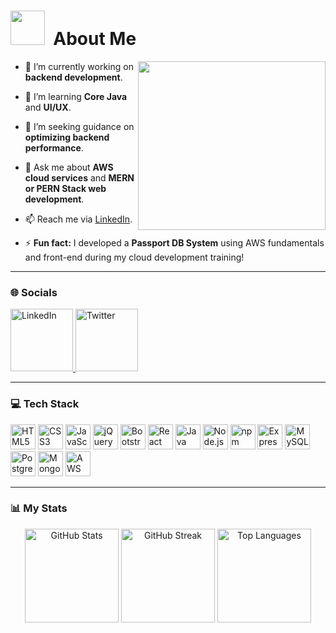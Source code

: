 
# <img src="https://github.com/Anmol-Baranwal/Cool-GIFs-For-GitHub/assets/74038190/7bb1e704-6026-48f9-8435-2f4d40101348" width="55">&nbsp; About Me  

<img  align="right" src="https://user-images.githubusercontent.com/74038190/235224431-e8c8c12e-6826-47f1-89fb-2ddad83b3abf.gif" width="300" height = "270">

- 🔭 I’m currently working on **backend development**.
  
- 🌱 I’m learning **Core Java** and **UI/UX**.
  
- 🤔 I’m seeking guidance on **optimizing backend performance**.
  
- 💬 Ask me about **AWS cloud services** and **MERN or PERN Stack  web development**.
  
- 📫 Reach me via [LinkedIn](https://www.linkedin.com/in/guruaakash/).
  
- ⚡ **Fun fact:** I developed a **Passport DB System** using AWS fundamentals and front-end during my cloud development training!  

---

### 🌐 Socials  

<div align="left">
  <a href="https://www.linkedin.com/in/guruaakash/" target="_blank">
    <img src="https://user-images.githubusercontent.com/74038190/235294012-0a55e343-37ad-4b0f-924f-c8431d9d2483.gif" width="100" alt="LinkedIn" />
  </a>
  <a href="https://twitter.com/GuruAakash22" target="_blank">
    <img src="https://github.com/Anmol-Baranwal/Cool-GIFs-For-GitHub/assets/74038190/cc4fe88c-7f7a-41d8-b449-34b7a178c1c6" width="100" alt="Twitter" />
  </a>
</div>  

---

### 💻 Tech Stack  

<div align="left">
  <img src="https://cdn.jsdelivr.net/gh/devicons/devicon/icons/html5/html5-original.svg" height="40" alt="HTML5" />
  <img src="https://cdn.jsdelivr.net/gh/devicons/devicon/icons/css3/css3-original.svg" height="40" alt="CSS3" />
  <img src="https://skillicons.dev/icons?i=js" height="40" alt="JavaScript" />
  <img src="https://cdn.jsdelivr.net/gh/devicons/devicon/icons/jquery/jquery-original.svg" height="40" alt="jQuery" />
  <img src="https://cdn.jsdelivr.net/gh/devicons/devicon/icons/bootstrap/bootstrap-original.svg" height="40" alt="Bootstrap" />
  <img src="https://cdn.jsdelivr.net/gh/devicons/devicon/icons/react/react-original.svg" height="40" alt="React" />
  <img src="https://cdn.jsdelivr.net/gh/devicons/devicon/icons/java/java-original.svg" height="40" alt="Java" />
  <img src="https://cdn.simpleicons.org/nodedotjs/339933" height="40" alt="Node.js" />
  <img src="https://cdn.jsdelivr.net/gh/devicons/devicon/icons/npm/npm-original-wordmark.svg" height="40" alt="npm" />
  <img src="https://skillicons.dev/icons?i=express" height="40" alt="Express.js" />
  <img src="https://skillicons.dev/icons?i=mysql" height="40" alt="MySQL" />
  <img src="https://cdn.jsdelivr.net/gh/devicons/devicon/icons/postgresql/postgresql-original.svg" height="40" alt="PostgreSQL" />
  <img src="https://skillicons.dev/icons?i=mongodb" height="40" alt="MongoDB" />
  <img src="https://skillicons.dev/icons?i=aws" height="40" alt="AWS" />
</div>  

---

### 📊 My Stats  

<div align="center">
  <img src="https://github-readme-stats.vercel.app/api?username=Aakash3279&theme=dark&hide_border=false&include_all_commits=false&count_private=false" alt="GitHub Stats" height="150" />
  <img src="https://github-readme-streak-stats.herokuapp.com/?user=Aakash3279&theme=dark&hide_border=false" alt="GitHub Streak" height="150" />
  <img src="https://github-readme-stats.vercel.app/api/top-langs/?username=Aakash3279&theme=dark&hide_border=false&include_all_commits=false&count_private=false&layout=compact" alt="Top Languages" height="150" />
</div>  

